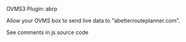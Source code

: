 OVMS3 Plugin: abrp

Allow your OVMS box to send live data to "abetterrouteplanner.com".

See comments in js source code

